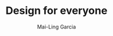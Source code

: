 ---
title: Design for everyone
description: "Local governments address making services better, “digital,” and more inclusive—frequently all at once. Local governments are often leaders in redesigning public services. As a result, we need an inclusive approach that includes everyone."
author: Mai-Ling Garcia
img-feat: 
icon: fa-solid fa-person-circle-check
#intro: true
chapters: true
section: Implementation
section-order: 5
#about: true
feedback: 
feedback-link: 
launched: true
---